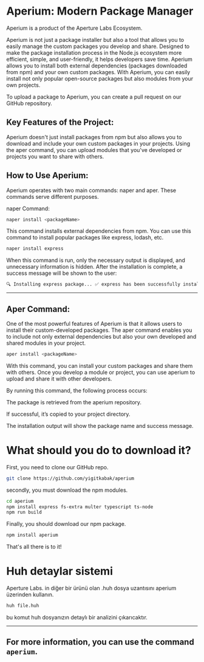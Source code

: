 # Aperium: Modern Package Manager

Aperium is a product of the Aperture Labs Ecosystem.

Aperium is not just a package installer but also a tool that allows you to easily manage the custom packages you develop and share. Designed to make the package installation process in the Node.js ecosystem more efficient, simple, and user-friendly, it helps developers save time. Aperium allows you to install both external dependencies (packages downloaded from npm) and your own custom packages. With Aperium, you can easily install not only popular open-source packages but also modules from your own projects.

To upload a package to Aperium, you can create a pull request on our GitHub repository.

## Key Features of the Project:

Aperium doesn't just install packages from npm but also allows you to download and include your own custom packages in your projects. Using the aper command, you can upload modules that you've developed or projects you want to share with others.

## How to Use Aperium:

Aperium operates with two main commands: naper and aper. These commands serve different purposes.

naper Command:
```bash
naper install <packageName>
```
This command installs external dependencies from npm. You can use this command to install popular packages like express, lodash, etc.
```bash
naper install express
```
When this command is run, only the necessary output is displayed, and unnecessary information is hidden. After the installation is complete, a success message will be shown to the user:
```bash
🔍 Installing express package... ✅ express has been successfully installed.
```

---

## Aper Command:

One of the most powerful features of Aperium is that it allows users to install their custom-developed packages. The aper command enables you to include not only external dependencies but also your own developed and shared modules in your project.
```bash
aper install <packageName>
```
With this command, you can install your custom packages and share them with others. Once you develop a module or project, you can use aperium to upload and share it with other developers.

By running this command, the following process occurs:

The package is retrieved from the aperium repository.

If successful, it’s copied to your project directory.

The installation output will show the package name and success message.

# What should you do to download it?

First, you need to clone our GitHub repo.
```bash
git clone https://github.com/yigitkabak/aperium
```
secondly, you must download the npm modules.
```bash
cd aperium
npm install express fs-extra multer typescript ts-node
npm run build
```
Finally, you should download our npm package.
```bash
npm install aperium
```

That's all there is to it!

# Huh detaylar sistemi

Aperture Labs. in diğer bir ürünü olan .huh dosya uzantısını aperium üzerinden kullanın.

```bash
huh file.huh
```

bu komut huh dosyanızın detaylı bir analizini çıkarıcaktır.
<hr>


## For more information, you can use the command ```aperium```.
